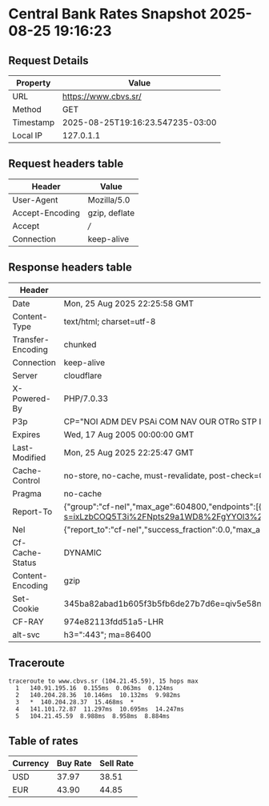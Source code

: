 # Central Bank Rates Snapshot 2025-08-25 19:16:23
## Request Details

| Property | Value |
|----------|-------|
| URL | https://www.cbvs.sr/ |
| Method | GET |
| Timestamp | 2025-08-25T19:16:23.547235-03:00 |
| Local IP | 127.0.1.1 |
    
## Request headers table

| Header | Value |
|--------|-------|
| User-Agent | Mozilla/5.0 |
| Accept-Encoding | gzip, deflate |
| Accept | */* |
| Connection | keep-alive |

    
## Response headers table
| Header | Value |
|--------|-------|
| Date | Mon, 25 Aug 2025 22:25:58 GMT |
| Content-Type | text/html; charset=utf-8 |
| Transfer-Encoding | chunked |
| Connection | keep-alive |
| Server | cloudflare |
| X-Powered-By | PHP/7.0.33 |
| P3p | CP="NOI ADM DEV PSAi COM NAV OUR OTRo STP IND DEM" |
| Expires | Wed, 17 Aug 2005 00:00:00 GMT |
| Last-Modified | Mon, 25 Aug 2025 22:25:47 GMT |
| Cache-Control | no-store, no-cache, must-revalidate, post-check=0, pre-check=0 |
| Pragma | no-cache |
| Report-To | {"group":"cf-nel","max_age":604800,"endpoints":[{"url":"https://a.nel.cloudflare.com/report/v4?s=ixLzbCOQ5T3i%2FNpts29a1WD8%2FgYYOl3%2FeUstpf4cRsaW7taWAfL4iNDJbVpQirdymUTjlPcqxSfMSde9lPsOKoaDJWkarLMAv%2BH%2B"}]} |
| Nel | {"report_to":"cf-nel","success_fraction":0.0,"max_age":604800} |
| Cf-Cache-Status | DYNAMIC |
| Content-Encoding | gzip |
| Set-Cookie | 345ba82abad1b605f3b5fb6de27b7d6e=qiv5e58npf8sl922v443aiv472; HttpOnly; Path=/ |
| CF-RAY | 974e82113fdd51a5-LHR |
| alt-svc | h3=":443"; ma=86400 |

## Traceroute 

```
traceroute to www.cbvs.sr (104.21.45.59), 15 hops max
  1   140.91.195.16  0.155ms  0.063ms  0.124ms 
  2   140.204.28.36  10.146ms  10.132ms  9.982ms 
  3   *  140.204.28.37  15.468ms  * 
  4   141.101.72.87  11.297ms  10.695ms  14.247ms 
  5   104.21.45.59  8.988ms  8.958ms  8.884ms 

```

## Table of rates

| Currency | Buy Rate | Sell Rate |
|----------|----------|-----------|
| USD | 37.97 | 38.51 |
| EUR | 43.90 | 44.85 |
